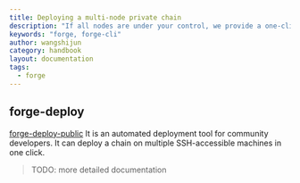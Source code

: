```yaml
---
title: Deploying a multi-node private chain
description: "If all nodes are under your control, we provide a one-click deployment tool"
keywords: "forge, forge-cli"
author: wangshijun
category: handbook
layout: documentation
tags:
  - forge
---
```


## forge-deploy

[forge-deploy-public](https://github.com/ArcBlock/forge-deploy-public) It is an automated deployment tool for community developers. It can deploy a chain on multiple SSH-accessible machines in one click.

> TODO: more detailed documentation
